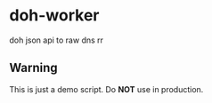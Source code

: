# doh-worker
doh json api to raw dns rr
## Warning
This is just a demo script. Do **NOT** use in production.
